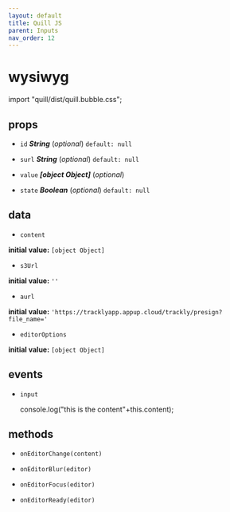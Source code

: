 ```yaml
---
layout: default
title: Quill JS
parent: Inputs
nav_order: 12
---
```


# wysiwyg 

import "quill/dist/quill.bubble.css"; 

## props 

- `id` ***String*** (*optional*) `default: null` 

- `surl` ***String*** (*optional*) `default: null` 

- `value` ***[object Object]*** (*optional*) 

- `state` ***Boolean*** (*optional*) `default: null` 

## data 

- `content` 

**initial value:** `[object Object]` 

- `s3Url` 

**initial value:** `''` 

- `aurl` 

**initial value:** `'https://tracklyapp.appup.cloud/trackly/presign?file_name='` 

- `editorOptions` 

**initial value:** `[object Object]` 

## events 

- `input` 

  console.log("this is the content"+this.content); 

## methods 

- `onEditorChange(content)` 

- `onEditorBlur(editor)` 

- `onEditorFocus(editor)` 

- `onEditorReady(editor)` 

